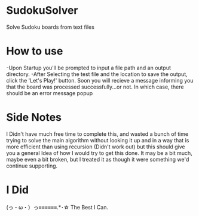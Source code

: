 # SudokuSolver
Solve Sudoku boards from text files

# How to use
-Upon Startup you'll be prompted to input a file path and an output directory.
-After Selecting the test file and the location to save the output, click the 'Let's Play!' button. Soon you will recieve a message informing you that the board was processed successfully...or not. In which case, there should be an error message popup

# Side Notes
I Didn't have much free time to complete this, and wasted a bunch of time trying to solve the main algorithm without looking it up and in a way that is more efficient than using recursion (Didn't work out) but this should give you a general Idea of how I would try to get this done. It may be a bit much, maybe even a bit broken, but I treated it as though it were something we'd continue supporting.

# I Did

(っ・ω・）っ≡≡≡≡≡≡.*･☆ The Best I Can.


